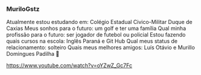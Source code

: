 ### MuriloGstz ###

Atualmente estou estudando em: Colégio Estadual Civico-Militar Duque de Caxias
Meus sonhos para o futuro: um golf e ter uma família
Qual minha profissão para o futuro: ser jogador de futebol ou policial
Estou fazendo quais cursos na escola: Inglês Paraná e Git Hub
Qual meus status de relacionamento: solteiro
Quais meus melhores amigos: Luís Otávio e Murillo Domingues Padilha
:ghost:

https://www.youtube.com/watch?v=oYZwZ_Gc7Fc


